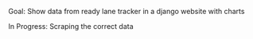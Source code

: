 Goal: Show data from ready lane tracker in a django website with charts


In Progress: Scraping the correct data


